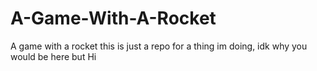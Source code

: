 # A-Game-With-A-Rocket
A game with a rocket
this is just a repo for a thing im doing, idk why you would be here but Hi
